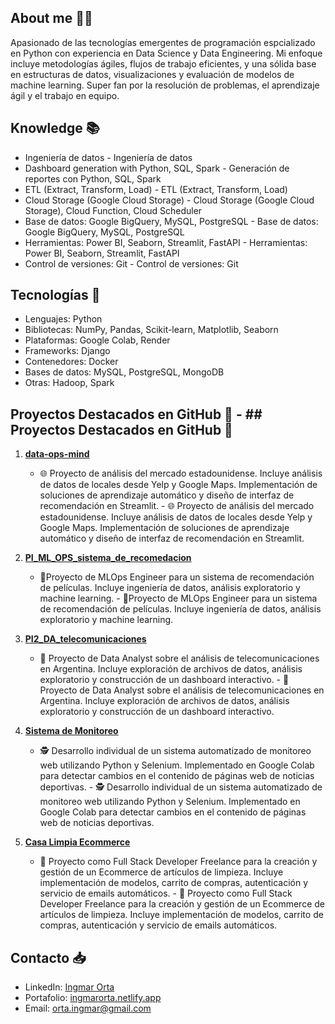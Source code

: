 ## About me 👩‍💻

Apasionado de las tecnologías emergentes de programación espcializado en Python con experiencia en Data Science y Data Engineering. Mi enfoque incluye metodologías ágiles, flujos de trabajo eficientes, y una sólida base en estructuras de datos, visualizaciones y evaluación de modelos de machine learning. Super fan por la resolución de problemas, el aprendizaje ágil y el trabajo en equipo.

## Knowledge 📚
- Ingeniería de datos	- Ingeniería de datos
- Dashboard generation with Python, SQL, Spark	- Generación de reportes con Python, SQL, Spark
- ETL (Extract, Transform, Load)	- ETL (Extract, Transform, Load)
- Cloud Storage (Google Cloud Storage)	- Cloud Storage (Google Cloud Storage), Cloud Function, Cloud Scheduler
- Base de datos: Google BigQuery, MySQL, PostgreSQL	- Base de datos: Google BigQuery, MySQL, PostgreSQL
- Herramientas: Power BI, Seaborn, Streamlit, FastAPI	- Herramientas: Power BI, Seaborn, Streamlit, FastAPI
- Control de versiones: Git	- Control de versiones: Git


## Tecnologías 🧰	
- Lenguajes: Python
- Bibliotecas: NumPy, Pandas, Scikit-learn, Matplotlib, Seaborn	
- Plataformas: Google Colab, Render
- Frameworks: Django	
- Contenedores: Docker	
- Bases de datos: MySQL, PostgreSQL, MongoDB	
- Otras: Hadoop, Spark	

## Proyectos Destacados en GitHub 🌟	- ## Proyectos Destacados en GitHub 🌟
1. [**data-ops-mind**](https://github.com/Grayfox9/data-ops-mind.git)	
  	  
   - 🌐 Proyecto de análisis del mercado estadounidense. Incluye análisis de datos de locales desde Yelp y Google Maps. Implementación de soluciones de aprendizaje automático y diseño de interfaz de recomendación en Streamlit.	   - 🌐 Proyecto de análisis del mercado estadounidense. Incluye análisis de datos de locales desde Yelp y Google Maps. Implementación de soluciones de aprendizaje automático y diseño de interfaz de recomendación en Streamlit.

2. [**PI_ML_OPS_sistema_de_recomedacion**](https://github.com/Grayfox9/PI_ML_OPS_sistema_de_recomedacion)	
   	   
   - 🎥Proyecto de MLOps Engineer para un sistema de recomendación de películas. Incluye ingeniería de datos, análisis exploratorio y machine learning.	   - 🎥Proyecto de MLOps Engineer para un sistema de recomendación de películas. Incluye ingeniería de datos, análisis exploratorio y machine learning.

3. [**PI2_DA_telecomunicaciones**](https://github.com/Grayfox9/PI2_DA_telecomunicaciones)	

   - 📡 Proyecto de Data Analyst sobre el análisis de telecomunicaciones en Argentina. Incluye exploración de archivos de datos, análisis exploratorio y construcción de un dashboard interactivo.	   - 📡 Proyecto de Data Analyst sobre el análisis de telecomunicaciones en Argentina. Incluye exploración de archivos de datos, análisis exploratorio y construcción de un dashboard interactivo.

5. [**Sistema de Monitoreo**](https://github.com/Grayfox9/Sistema-Monitoreo)
  	  
   - 🕵️ Desarrollo individual de un sistema automatizado de monitoreo web utilizando Python y Selenium. Implementado en Google Colab para detectar cambios en el contenido de páginas web de noticias deportivas.	   - 🕵️ Desarrollo individual de un sistema automatizado de monitoreo web utilizando Python y Selenium. Implementado en Google Colab para detectar cambios en el contenido de páginas web de noticias deportivas.

6. [**Casa Limpia Ecommerce**](https://github.com/Grayfox9/Casa-Limpia-Ecommerce)
   	   
   - 🛒 Proyecto como Full Stack Developer Freelance para la creación y gestión de un Ecommerce de artículos de limpieza. Incluye implementación de modelos, carrito de compras, autenticación y servicio de emails automáticos.	   - 🛒 Proyecto como Full Stack Developer Freelance para la creación y gestión de un Ecommerce de artículos de limpieza. Incluye implementación de modelos, carrito de compras, autenticación y servicio de emails automáticos.

## Contacto 📥
- LinkedIn: [Ingmar Orta](https://www.linkedin.com/in/Ingmarorta/)
- Portafolio: [ingmarorta.netlify.app](https://ingmarorta.netlify.app)
- Email: orta.ingmar@gmail.com
